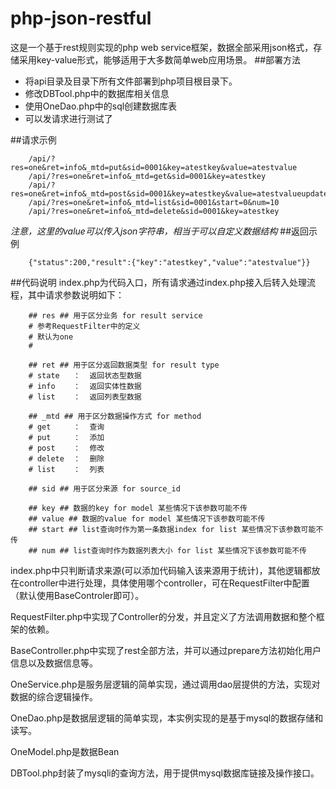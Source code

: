 # php-json-restful
这是一个基于rest规则实现的php web service框架，数据全部采用json格式，存储采用key-value形式，能够适用于大多数简单web应用场景。
##部署方法
- 将api目录及目录下所有文件部署到php项目根目录下。
- 修改DBTool.php中的数据库相关信息
- 使用OneDao.php中的sql创建数据库表
- 可以发请求进行测试了

##请求示例

```
    /api/?res=one&ret=info&_mtd=put&sid=0001&key=atestkey&value=atestvalue
    /api/?res=one&ret=info&_mtd=get&sid=0001&key=atestkey
    /api/?res=one&ret=info&_mtd=post&sid=0001&key=atestkey&value=atestvalueupdate
    /api/?res=one&ret=info&_mtd=list&sid=0001&start=0&num=10
    /api/?res=one&ret=info&_mtd=delete&sid=0001&key=atestkey
```
*注意，这里的value可以传入json字符串，相当于可以自定义数据结构*
##返回示例

```
    {"status":200,"result":{"key":"atestkey","value":"atestvalue"}}
```
##代码说明
index.php为代码入口，所有请求通过index.php接入后转入处理流程，其中请求参数说明如下：
```
    ## res ## 用于区分业务 for result service
    # 参考RequestFilter中的定义
    # 默认为one
    #

    ## ret ## 用于区分返回数据类型 for result type
    # state   ：  返回状态型数据
    # info    ：  返回实体性数据
    # list    ：  返回列表型数据

    ## _mtd ## 用于区分数据操作方式 for method
    # get     ：  查询
    # put     ：  添加
    # post    ：  修改
    # delete  ：  删除
    # list    ：  列表

    ## sid ## 用于区分来源 for source_id
    
    ## key ## 数据的key for model 某些情况下该参数可能不传
    ## value ## 数据的value for model 某些情况下该参数可能不传
    ## start ## list查询时作为第一条数据index for list 某些情况下该参数可能不传
    ## num ## list查询时作为数据列表大小 for list 某些情况下该参数可能不传
```
index.php中只判断请求来源(可以添加代码输入该来源用于统计)，其他逻辑都放在controller中进行处理，具体使用哪个controller，可在RequestFilter中配置（默认使用BaseControler即可）。


RequestFilter.php中实现了Controller的分发，并且定义了方法调用数据和整个框架的依赖。


BaseController.php中实现了rest全部方法，并可以通过prepare方法初始化用户信息以及数据信息等。


OneService.php是服务层逻辑的简单实现，通过调用dao层提供的方法，实现对数据的综合逻辑操作。


OneDao.php是数据层逻辑的简单实现，本实例实现的是基于mysql的数据存储和读写。


OneModel.php是数据Bean


DBTool.php封装了mysqli的查询方法，用于提供mysql数据库链接及操作接口。
